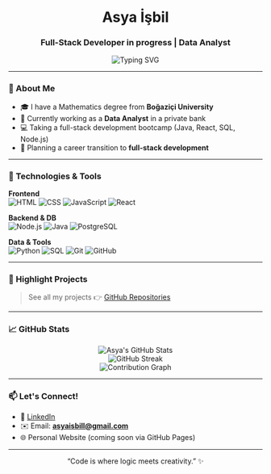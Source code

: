 <h1 align="center">Asya İşbil</h1>
<h3 align="center">Full-Stack Developer in progress | Data Analyst</h3>

<p align="center">
  <img src="https://readme-typing-svg.demolab.com?font=Fira+Code&pause=1000&center=true&vCenter=true&width=435&lines=Full-Stack+Developer+in+progress;Data+Analyst+%7C+SQL+%7C+Python;React+%7C+Java+%7C+PostgreSQL" alt="Typing SVG" />
</p>

---

### 💼 About Me

- 🎓 I have a Mathematics degree from **Boğaziçi University**  
- 🏦 Currently working as a **Data Analyst** in a private bank  
- 💻 Taking a full-stack development bootcamp (Java, React, SQL, Node.js)  
- 🎯 Planning a career transition to **full-stack development**    

---

### 🚀 Technologies & Tools

**Frontend**  
![HTML](https://img.shields.io/badge/-HTML5-E34F26?style=flat&logo=html5&logoColor=white)
![CSS](https://img.shields.io/badge/-CSS3-1572B6?style=flat&logo=css3)
![JavaScript](https://img.shields.io/badge/-JavaScript-F7DF1E?style=flat&logo=javascript)
![React](https://img.shields.io/badge/-React-61DAFB?style=flat&logo=react)

**Backend & DB**  
![Node.js](https://img.shields.io/badge/-Node.js-339933?style=flat&logo=node.js)
![Java](https://img.shields.io/badge/-Java-007396?style=flat&logo=java)
![PostgreSQL](https://img.shields.io/badge/-PostgreSQL-336791?style=flat&logo=postgresql)

**Data & Tools**  
![Python](https://img.shields.io/badge/-Python-3776AB?style=flat&logo=python)
![SQL](https://img.shields.io/badge/-SQL-4479A1?style=flat&logo=sqlite)
![Git](https://img.shields.io/badge/-Git-F05032?style=flat&logo=git)
![GitHub](https://img.shields.io/badge/-GitHub-181717?style=flat&logo=github)

---

### 📌 Highlight Projects

> See all my projects 👉 [GitHub Repositories](https://github.com/asyaisbil?tab=repositories)

---

### 📈 GitHub Stats

<p align="center">
  <img src="https://github-readme-stats.vercel.app/api?username=asyaisbil&show_icons=true&theme=radical&hide=prs" alt="Asya's GitHub Stats" />
  <br />
  <img src="https://github-readme-streak-stats.herokuapp.com/?user=asyaisbil&theme=radical" alt="GitHub Streak" />
  <br />
  <img src="https://github-readme-activity-graph.vercel.app/graph?username=asyaisbil&theme=react-dark" alt="Contribution Graph" />
</p>

---

### 📫 Let's Connect!

- 💼 [LinkedIn](https://www.linkedin.com/in/asya-isbil)
- ✉️ Email: **asyaisbill@gmail.com**
- 🌐 Personal Website (coming soon via GitHub Pages)

---

<p align="center">
  “Code is where logic meets creativity.” ✨
</p>
